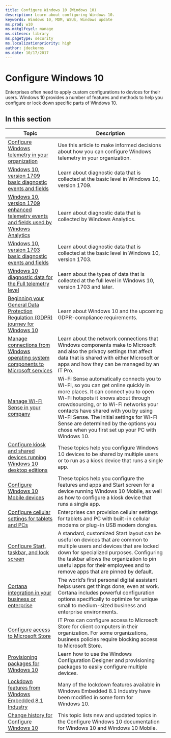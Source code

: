 ```yaml
---
title: Configure Windows 10 (Windows 10)
description: Learn about configuring Windows 10.
keywords: Windows 10, MDM, WSUS, Windows update
ms.prod: w10
ms.mktglfcycl: manage
ms.sitesec: library
ms.pagetype: security
ms.localizationpriority: high
author: jdeckerms
ms.date: 10/17/2017
---
```


# Configure Windows 10

Enterprises often need to apply custom configurations to devices for their users. Windows 10 provides a number of features and methods to help you configure or lock down specific parts of Windows 10.

## In this section

| Topic | Description |
| --- | --- |
| [Configure Windows telemetry in your organization](configure-windows-telemetry-in-your-organization.md) | Use this article to make informed decisions about how you can configure Windows telemetry in your organization. |
| [Windows 10, version 1709 basic diagnostic events and fields](basic-level-windows-diagnostic-events-and-fields-1709.md) | Learn about diagnostic data that is collected at the basic level in Windows 10, version 1709. |
|[Windows 10, version 1709 enhanced telemetry events and fields used by Windows Analytics](EventName.md)|Learn about diagnostic data that is collected by Windows Analytics.|
| [Windows 10, version 1703 basic diagnostic events and fields](basic-level-windows-diagnostic-events-and-fields.md) | Learn about diagnostic data that is collected at the basic level in Windows 10, version 1703. |
| [Windows 10 diagnostic data for the Full telemetry level](windows-diagnostic-data.md) | Learn about the types of data that is collected at the full level in Windows 10, version 1703 and later. |
|[Beginning your General Data Protection Regulation (GDPR) journey for Windows 10](gdpr-win10-whitepaper.md)|Learn about Windows 10 and the upcoming GDPR-compliance requirements.|
| [Manage connections from Windows operating system components to Microsoft services](manage-connections-from-windows-operating-system-components-to-microsoft-services.md) | Learn about the network connections that Windows components make to Microsoft and also the privacy settings that affect data that is shared with either Microsoft or apps and how they can be managed by an IT Pro. |
| [Manage Wi-Fi Sense in your company](manage-wifi-sense-in-enterprise.md) | Wi-Fi Sense automatically connects you to Wi-Fi, so you can get online quickly in more places. It can connect you to open Wi-Fi hotspots it knows about through crowdsourcing, or to Wi-Fi networks your contacts have shared with you by using Wi-Fi Sense. The initial settings for Wi-Fi Sense are determined by the options you chose when you first set up your PC with Windows 10.  |
| [Configure kiosk and shared devices running Windows 10 desktop editions](kiosk-shared-pc.md) | These topics help you configure Windows 10 devices to be shared by multiple users or to run as a kiosk device that runs a single app. |
| [Configure Windows 10 Mobile devices](mobile-devices/configure-mobile.md) | These topics help you configure the features and apps and Start screen for a device running Windows 10 Mobile, as well as how to configure a kiosk device that runs a single app.  |
| [Configure cellular settings for tablets and PCs](provisioning-apn.md) | Enterprises can provision cellular settings for tablets and PC with built-in cellular modems or plug-in USB modem dongles. |
| [Configure Start, taskbar, and lock screen](start-taskbar-lockscreen.md) | A standard, customized Start layout can be useful on devices that are common to multiple users and devices that are locked down for specialized purposes. Configuring the taskbar allows the organization to pin useful apps for their employees and to remove apps that are pinned by default. |
| [Cortana integration in your business or enterprise](cortana-at-work/cortana-at-work-overview.md) | The world’s first personal digital assistant helps users get things done, even at work. Cortana includes powerful configuration options specifically to optimize for unique small to medium-sized business and enterprise environments.  |
| [Configure access to Microsoft Store](stop-employees-from-using-the-windows-store.md) | IT Pros can configure access to Microsoft Store for client computers in their organization. For some organizations, business policies require blocking access to Microsoft Store. |
| [Provisioning packages for Windows 10](provisioning-packages/provisioning-packages.md) | Learn how to use the Windows Configuration Designer and provisioning packages to easily configure multiple devices. |
| [Lockdown features from Windows Embedded 8.1 Industry](lockdown-features-windows-10.md) | Many of the lockdown features available in Windows Embedded 8.1 Industry have been modified in some form for Windows 10. |
| [Change history for Configure Windows 10](change-history-for-configure-windows-10.md) | This topic lists new and updated topics in the Configure Windows 10 documentation for Windows 10 and Windows 10 Mobile. |




